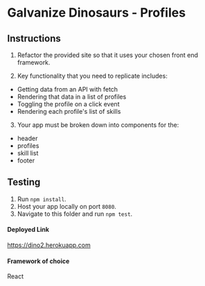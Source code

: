 # Galvanize Dinosaurs - Profiles

## Instructions

1. Refactor the provided site so that it uses your chosen front end framework.

2. Key functionality that you need to replicate includes:
  - Getting data from an API with fetch
  - Rendering that data in a list of profiles
  - Toggling the profile on a click event
  - Rendering each profile's list of skills

3. Your app must be broken down into components for the:
  - header
  - profiles
  - skill list
  - footer

## Testing 

1. Run `npm install`.
2. Host your app locally on port `8080`.
3. Navigate to this folder and run `npm test`.

#### Deployed Link
https://dino2.herokuapp.com
#### Framework of choice
React